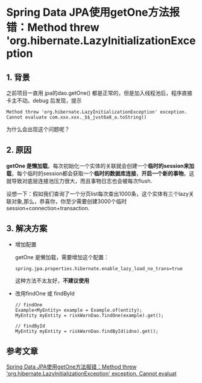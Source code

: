 # Spring Data JPA使用getOne方法报错：Method threw 'org.hibernate.LazyInitializationException

## 1. 背景

之前项目一直用 jpa的dao.getOne() 都是正常的，但是加入线程池后，程序直接卡主不动。debug 后发现，提示

```
Method threw 'org.hibernate.LazyInitializationException' exception. Cannot evaluate com.xxx.xxx._$$_jvst6a8_a.toString()
```

为什么会出现这个问题呢？

## 2. 原因

**getOne 是懒加载**。每次初始化一个实体的关联就会创建一个**临时的session来加载**，每个临时的session都会获取一个**临时的数据库连接**，**开启一个新的事物**。这就导致对底层连接池压力很大，而且事物日志也会被每次flush.

设想一下：假如我们查询了一个分页list每次查出1000条，这个实体有三个lazy关联对象,那么，恭喜你，你至少需要创建3000个临时session+connection+transaction.

## 3. 解决方案

- 增加配置

  getOne 是懒加载，需要增加这个配置：

  ```
  spring.jpa.properties.hibernate.enable_lazy_load_no_trans=true
  ```

  这种方法不太友好，**不建议使用**

- 改用findOne 或 findById

  ```
  // findOne
  Example<MyEntity> example = Example.of(entity);
  MyEntity myEntity = riskWarnDao.findOne(example).get();
  
  // findById
  MyEntity myEntity = riskWarnDao.findById(idno).get();
  ```

## 参考文章

[Spring Data JPA使用getOne方法报错：Method threw 'org.hibernate.LazyInitializationException' exception. Cannot evaluat](https://www.itdaan.com/blog/2018/12/19/286dcc4fd95fa33a5e22901e4ecc9832.html)





